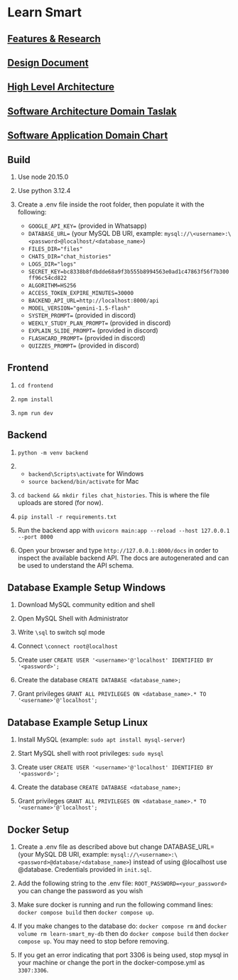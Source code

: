 # Learn Smart

## [Features & Research](https://docs.google.com/document/d/1n-9d7_FFlAlxyvOE3r7Jz7EtxRcYxnx6OD2oDc-vsy4/edit)

## [Design Document](https://docs.google.com/document/d/1yBGZlqTAZuNbOirmpqzgfHXvrq4RJoF7VfEGX3V5clY/edit#heading=h.yr1n1w74g294)

## [High Level Architecture](https://app.diagrams.net/#G1Xt1IQutJySTuM8h47ZfxEwFGxCOxfnQR#%7B%22pageId%22%3A%22WgwmZhFJbQ_Y9UpnWUmw%22%7D)

## [Software Architecture Domain Taslak](https://docs.google.com/document/d/1h_BqT49P4DqD8VypANlMgdfN1WFtN8ua21FydvSJa9M/edit)

## [Software Application Domain Chart](https://app.diagrams.net/#G1dG1N9txHlM9Nq-ffLHRjDzezJM5rkmxY#%7B%22pageId%22%3A%22b5b7bab2-c9e2-2cf4-8b2a-24fd1a2a6d21%22%7D)

## Build

1. Use node 20.15.0

2. Use python 3.12.4

3. Create a .env file inside the root folder, then populate it with the following:

    * `GOOGLE_API_KEY=` (provided in Whatsapp)
    * `DATABASE_URL=` (your MySQL DB URI, example: `mysql://\<username>:\<password>@localhost/<database_name>`)
    * `FILES_DIR="files"`
    * `CHATS_DIR="chat_histories"`
    * `LOGS_DIR="logs"`
    * `SECRET_KEY=bc8338b8fdbdde68a9f3b555b8994563e0ad1c47863f56f7b300ff96c54cd822`
    * `ALGORITHM=HS256`
    * `ACCESS_TOKEN_EXPIRE_MINUTES=30000`
    * `BACKEND_API_URL=http://localhost:8000/api`
    * `MODEL_VERSION="gemini-1.5-flash"`
    * `SYSTEM_PROMPT=` (provided in discord)
    * `WEEKLY_STUDY_PLAN_PROMPT=` (provided in discord)
    * `EXPLAIN_SLIDE_PROMPT=` (provided in discord)
    * `FLASHCARD_PROMPT=` (provided in discord)
    * `QUIZZES_PROMPT=` (provided in discord)

## Frontend

1. `cd frontend`

2. `npm install`

3. `npm run dev`

## Backend

1. `python -m venv backend`

2. * `backend\Scripts\activate` for Windows
   * `source backend/bin/activate` for Mac

3. `cd backend && mkdir files chat_histories`. This is where the file uploads are stored (for now).

4. `pip install -r requirements.txt`

5. Run the backend app with `uvicorn main:app --reload --host 127.0.0.1 --port 8000`

6. Open your browser and type `http://127.0.0.1:8000/docs` in order to inspect the available backend API. The docs are autogenerated and can be used to understand the API schema.

## Database Example Setup Windows

1. Download MySQL community edition and shell

2. Open MySQL Shell with Administrator

3. Write `\sql` to switch sql mode

4. Connect `\connect root@localhost`

5. Create user `CREATE USER '<username>'@'localhost' IDENTIFIED BY '<password>';`

6. Create the database `CREATE DATABASE <database_name>;`

7. Grant privileges `GRANT ALL PRIVILEGES ON <database_name>.* TO '<username>'@'localhost';`

## Database Example Setup Linux

1. Install MySQL (example: `sudo apt install mysql-server`)

2. Start MySQL shell with root privileges: `sudo mysql`

3. Create user `CREATE USER '<username>'@'localhost' IDENTIFIED BY '<password>';`

4. Create the database `CREATE DATABASE <database_name>;`

5. Grant privileges `GRANT ALL PRIVILEGES ON <database_name>.* TO '<username>'@'localhost';`

## Docker Setup

1. Create a .env file as described above but change DATABASE_URL= (your MySQL DB URI, example: `mysql://\<username>:\<password>@database/<database_name>`) instead of using @localhost use @database. Credentials provided in `init.sql`.

2. Add the following string to the .env file: `ROOT_PASSWORD=<your_password>` you can change the password as you wish

3. Make sure docker is running and run the following command lines: `docker compose build` then `docker compose up`.

4. If you make changes to the database do: `docker compose rm` and `docker volume rm learn-smart_my-db` then do `docker compose build` then `docker compose up`. You may need to stop before removing.

5. If you get an error indicating that port 3306 is being used, stop mysql in your machine or change the port in the docker-compose.yml as `3307:3306`.
